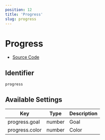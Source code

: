 ```yaml
---
position: 12
title: 'Progress'
slug: progress
---
```


# Progress

- [Source Code](https://github.com/metabase/metabase/blob/v0.38.3/frontend/src/metabase/visualizations/visualizations/Progress.jsx)


## Identifier

`progress`

## Available Settings

Key | Type | Description
--|--|--
progress.goal | number | Goal
progress.color | number | Color
